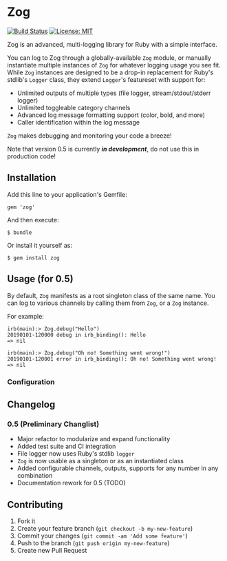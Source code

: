 # Zog


[![Build Status](https://travis-ci.org/lyjia/zog.svg?branch=master)](https://travis-ci.org/lyjia/zog) [![License: MIT](https://img.shields.io/badge/License-MIT-yellow.svg)](https://opensource.org/licenses/MIT)

Zog is an advanced, multi-logging library for Ruby with a simple interface.

You can log to Zog through a globally-available `Zog` module, or manually instantiate multiple instances of `Zog` for whatever logging usage you see fit. While `Zog` instances are designed to be a drop-in replacement for Ruby's stdlib's `Logger` class, they extend `Logger`'s featureset with support for:
 * Unlimited outputs of multiple types (file logger, stream/stdout/stderr logger)
 * Unlimited toggleable category channels 
 * Advanced log message formatting support (color, bold, and more)
 * Caller identification within the log message

`Zog` makes debugging and monitoring your code a breeze!

Note that version 0.5 is currently ***in development***, do not use this in production code!
    

## Installation

Add this line to your application's Gemfile:

    gem 'zog'

And then execute:

    $ bundle

Or install it yourself as:

    $ gem install zog

## Usage (for 0.5)

By default, `Zog` manifests as a root singleton class of the same name. You can log to various channels by calling them from `Zog`, or a `Zog` instance.

For example:

	irb(main):> Zog.debug("Hello")
    20190101-120000 debug in irb_binding(): Hello
    => nil
	
	irb(main):> Zog.debug("Oh no! Something went wrong!")
    20190101-120001 error in irb_binding(): Oh no! Something went wrong!
    => nil
	
### Configuration


	
## Changelog

### 0.5 (Preliminary Changlist)

 - Major refactor to modularize and expand functionality
 - Added test suite and CI integration
 - File logger now uses Ruby's stdlib `logger`
 - `Zog` is now usable as a singleton or as an instantiated class
 - Added configurable channels, outputs, supports for any number in any combination
 - Documentation rework for 0.5 (TODO)

## Contributing

1. Fork it
2. Create your feature branch (`git checkout -b my-new-feature`)
3. Commit your changes (`git commit -am 'Add some feature'`)
4. Push to the branch (`git push origin my-new-feature`)
5. Create new Pull Request
